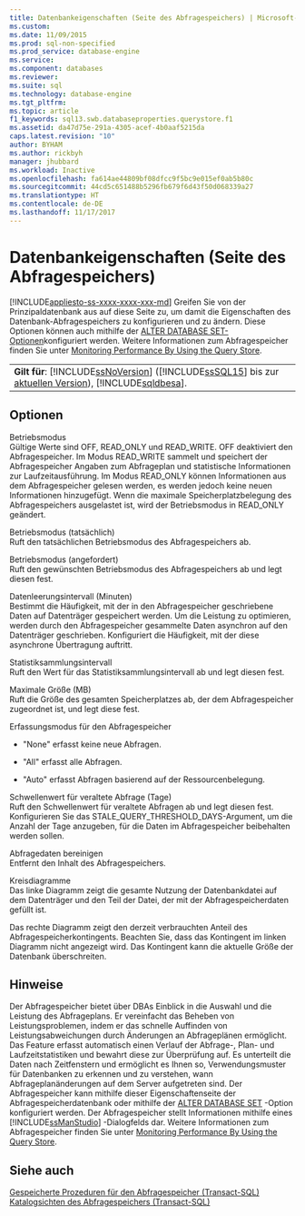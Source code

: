```yaml
---
title: Datenbankeigenschaften (Seite des Abfragespeichers) | Microsoft-Dokumentation
ms.custom: 
ms.date: 11/09/2015
ms.prod: sql-non-specified
ms.prod_service: database-engine
ms.service: 
ms.component: databases
ms.reviewer: 
ms.suite: sql
ms.technology: database-engine
ms.tgt_pltfrm: 
ms.topic: article
f1_keywords: sql13.swb.databaseproperties.querystore.f1
ms.assetid: da47d75e-291a-4305-acef-4b0aaf5215da
caps.latest.revision: "10"
author: BYHAM
ms.author: rickbyh
manager: jhubbard
ms.workload: Inactive
ms.openlocfilehash: fa614ae44809bf08dfcc9f5bc9e015ef0ab5b80c
ms.sourcegitcommit: 44cd5c651488b5296fb679f6d43f50d068339a27
ms.translationtype: HT
ms.contentlocale: de-DE
ms.lasthandoff: 11/17/2017
---
```

# <a name="database-properties-query-store-page"></a>Datenbankeigenschaften (Seite des Abfragespeichers)
[!INCLUDE[appliesto-ss-xxxx-xxxx-xxx-md](../../includes/appliesto-ss-xxxx-xxxx-xxx-md.md)] Greifen Sie von der Prinzipaldatenbank aus auf diese Seite zu, um damit die Eigenschaften des Datenbank-Abfragespeichers zu konfigurieren und zu ändern. Diese Optionen können auch mithilfe der [ALTER DATABASE SET-Optionen](../../t-sql/statements/alter-database-transact-sql-set-options.md)konfiguriert werden. Weitere Informationen zum Abfragespeicher finden Sie unter [Monitoring Performance By Using the Query Store](../../relational-databases/performance/monitoring-performance-by-using-the-query-store.md).  
  
||  
|-|  
|**Gilt für**: [!INCLUDE[ssNoVersion](../../includes/ssnoversion-md.md)] ([!INCLUDE[ssSQL15](../../includes/sssql15-md.md)] bis zur [aktuellen Version](http://go.microsoft.com/fwlink/p/?LinkId=299658)), [!INCLUDE[sqldbesa](../../includes/sqldbesa-md.md)].|  
  
## <a name="options"></a>Optionen  
 Betriebsmodus  
 Gültige Werte sind OFF, READ_ONLY und READ_WRITE. OFF deaktiviert den Abfragespeicher. Im Modus READ_WRITE sammelt und speichert der Abfragespeicher Angaben zum Abfrageplan und statistische Informationen zur Laufzeitausführung. Im Modus READ_ONLY können Informationen aus dem Abfragespeicher gelesen werden, es werden jedoch keine neuen Informationen hinzugefügt. Wenn die maximale Speicherplatzbelegung des Abfragespeichers ausgelastet ist, wird der Betriebsmodus in READ_ONLY geändert.  
  
 Betriebsmodus (tatsächlich)  
 Ruft den tatsächlichen Betriebsmodus des Abfragespeichers ab.  
  
 Betriebsmodus (angefordert)  
 Ruft den gewünschten Betriebsmodus des Abfragespeichers ab und legt diesen fest.  
  
 Datenleerungsintervall (Minuten)  
 Bestimmt die Häufigkeit, mit der in den Abfragespeicher geschriebene Daten auf Datenträger gespeichert werden. Um die Leistung zu optimieren, werden durch den Abfragespeicher gesammelte Daten asynchron auf den Datenträger geschrieben. Konfiguriert die Häufigkeit, mit der diese asynchrone Übertragung auftritt.  
  
 Statistiksammlungsintervall  
 Ruft den Wert für das Statistiksammlungsintervall ab und legt diesen fest.  
  
 Maximale Größe (MB)  
 Ruft die Größe des gesamten Speicherplatzes ab, der dem Abfragespeicher zugeordnet ist, und legt diese fest.  
  
 Erfassungsmodus für den Abfragespeicher  
 -   "None" erfasst keine neue Abfragen.  
  
-   "All" erfasst alle Abfragen.  
  
-   "Auto" erfasst Abfragen basierend auf der Ressourcenbelegung.  
  
 Schwellenwert für veraltete Abfrage (Tage)  
 Ruft den Schwellenwert für veraltete Abfragen ab und legt diesen fest. Konfigurieren Sie das STALE_QUERY_THRESHOLD_DAYS-Argument, um die Anzahl der Tage anzugeben, für die Daten im Abfragespeicher beibehalten werden sollen.  
  
 Abfragedaten bereinigen  
 Entfernt den Inhalt des Abfragespeichers.  
  
 Kreisdiagramme  
 Das linke Diagramm zeigt die gesamte Nutzung der Datenbankdatei auf dem Datenträger und den Teil der Datei, der mit der Abfragespeicherdaten gefüllt ist.  
  
 Das rechte Diagramm zeigt den derzeit verbrauchten Anteil des Abfragespeicherkontingents. Beachten Sie, dass das Kontingent im linken Diagramm nicht angezeigt wird. Das Kontingent kann die aktuelle Größe der Datenbank überschreiten.  
  
## <a name="remarks"></a>Hinweise  
 Der Abfragespeicher bietet über DBAs Einblick in die Auswahl und die Leistung des Abfrageplans. Er vereinfacht das Beheben von Leistungsproblemen, indem er das schnelle Auffinden von Leistungsabweichungen durch Änderungen an Abfrageplänen ermöglicht. Das Feature erfasst automatisch einen Verlauf der Abfrage-, Plan- und Laufzeitstatistiken und bewahrt diese zur Überprüfung auf. Es unterteilt die Daten nach Zeitfenstern und ermöglicht es Ihnen so, Verwendungsmuster für Datenbanken zu erkennen und zu verstehen, wann Abfrageplanänderungen auf dem Server aufgetreten sind. Der Abfragespeicher kann mithilfe dieser Eigenschaftenseite der Abfragespeicherdatenbank oder mithilfe der [ALTER DATABASE SET](../../t-sql/statements/alter-database-transact-sql-set-options.md) -Option konfiguriert werden. Der Abfragespeicher stellt Informationen mithilfe eines [!INCLUDE[ssManStudio](../../includes/ssmanstudio-md.md)] -Dialogfelds dar. Weitere Informationen zum Abfragespeicher finden Sie unter [Monitoring Performance By Using the Query Store](../../relational-databases/performance/monitoring-performance-by-using-the-query-store.md).  
  
## <a name="see-also"></a>Siehe auch  
 [Gespeicherte Prozeduren für den Abfragespeicher &#40;Transact-SQL&#41;](../../relational-databases/system-stored-procedures/query-store-stored-procedures-transact-sql.md)   
 [Katalogsichten des Abfragespeichers &#40;Transact-SQL&#41;](../../relational-databases/system-catalog-views/query-store-catalog-views-transact-sql.md)  
  
  
